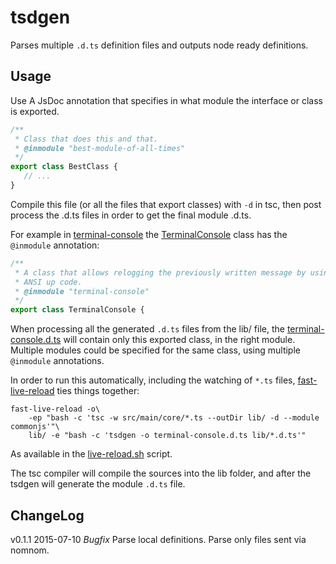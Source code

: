 # tsdgen

Parses multiple `.d.ts` definition files and outputs node ready
definitions.

## Usage

Use A JsDoc annotation that specifies in what module the interface or class is exported.

```typescript
/**
 * Class that does this and that.
 * @inmodule "best-module-of-all-times"
 */
export class BestClass {
   // ...
}
```

Compile this file (or all the files that export classes) with `-d` in tsc,
then post process the .d.ts files in order to get the final module .d.ts.

For example in [terminal-console](https://github.com/bmustiata/terminal-console/#terminal-console) the 
[TerminalConsole](https://github.com/bmustiata/terminal-console/blob/master/src/main/core/TerminalConsole.ts) class has the `@inmodule` annotation:

```typescript
/**
 * A class that allows relogging the previously written message by using the
 * ANSI up code.
 * @inmodule "terminal-console"
 */
export class TerminalConsole {
```

When processing all the generated `.d.ts` files from the lib/ file, the [terminal-console.d.ts](https://github.com/bmustiata/terminal-console/blob/master/terminal-console.d.ts) will contain only this exported class, in the right module. Multiple modules could be specified for the same class, using multiple `@inmodule` annotations.

In order to run this automatically, including the watching of `*.ts` files, [fast-live-reload](https://github.com/bmustiata/fast-live-reload#fast-live-reload) ties things together:

```
fast-live-reload -o\
    -ep "bash -c 'tsc -w src/main/core/*.ts --outDir lib/ -d --module commonjs'"\
    lib/ -e "bash -c 'tsdgen -o terminal-console.d.ts lib/*.d.ts'"
```

As available in the [live-reload.sh](https://github.com/bmustiata/terminal-console/blob/master/live-reload.sh) script.

The tsc compiler will compile the sources into the lib folder, and after the tsdgen will generate the module `.d.ts` file.

## ChangeLog

v0.1.1 2015-07-10 *Bugfix* Parse local definitions. Parse only files sent via nomnom.
